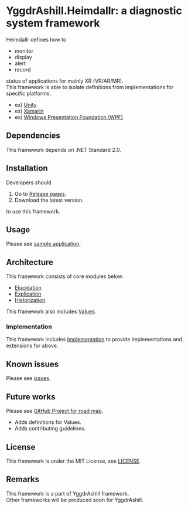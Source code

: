 # YggdrAshill.Heimdallr: a diagnostic system framework

Heimdallr defines how to

- monitor
- display
- alert
- record

status of applications for mainly XR (VR/AR/MR).  
This framework is able to isolate definitions from implementations for specific platforms.

- ex) [Unity](https://unity.com/ja)
- ex) [Xamarin](https://docs.microsoft.com/ja-jp/xamarin/get-started/what-is-xamarin)
- ex) [Windows Presentation Foundation (WPF)](https://docs.microsoft.com/ja-jp/visualstudio/designers/getting-started-with-wpf?view=vs-2019)

## Dependencies

This framework depends on .NET Standard 2.0.

## Installation

Developers should

1. Go to [Release pages](https://github.com/do-i-know-it/YggdrAshill.Heimdallr/releases).
1. Download the latest version.

to use this framework.

## Usage

Please see [sample application](https://github.com/do-i-know-it/YggdrAshill.Heimdallr/tree/main/YggdrAshill.Heimdallr.Samples/Programs.cs).

## Architecture

This framework consists of core modules below.

- [Elucidation](./Documentation/Elucidation.md)
- [Explication](./Documentation/Explication.md)
- [Historization](./Documentation/Historization.md)

This framework also includes [Values](./Documentation/Values.md).

### Implementation

This framework includes [Implementation](./Documentation/Implementation.md) to provide implementations and extensions for above.

## Known issues

Please see [issues](https://github.com/do-i-know-it/YggdrAshill.Heimdallr/issues).

## Future works

Please see [GitHub Project for road map](https://github.com/do-i-know-it/YggdrAshill.Heimdallr/projects/1).

- Adds definitions for Values.
- Adds contributing guidelines.

## License

This framework is under the MIT License, see [LICENSE](./LICENSE.txt).

## Remarks

This framework is a part of YggdrAshill framework.  
Other frameworks will be produced soon for YggdrAshill.
